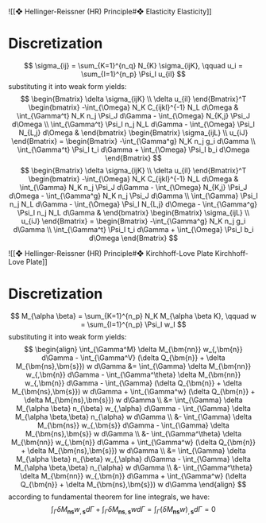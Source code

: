 
![[❖ Hellinger-Reissner (HR) Principle#❖ Elasticity Elasticity]]

# Discretization

$$
\sigma_{ij} = \sum_{K=1}^{n_q} N_{K} \sigma_{ijK}, \qquad u_i = \sum_{I=1}^{n_p} \Psi_I u_{iI}
$$
substituting it into weak form yields:
$$
\begin{Bmatrix}
    \delta \sigma_{ijK} \\ \delta u_{iI}
\end{Bmatrix}^T
\begin{bmatrix}
    -\int_{\Omega} N_K C_{ijkl}^{-1} N_L d\Omega & \int_{\Gamma^t} N_K n_j \Psi_J d\Gamma - \int_{\Omega} N_{K,j} \Psi_J d\Omega \\
    \int_{\Gamma^t} \Psi_I n_j N_L d\Gamma - \int_{\Omega} \Psi_I N_{L,j} d\Omega &
\end{bmatrix}
\begin{Bmatrix}
    \sigma_{ijL} \\ u_{iJ}
\end{Bmatrix} =
\begin{Bmatrix}
    -\int_{\Gamma^g} N_K n_j g_i d\Gamma \\ \int_{\Gamma^t} \Psi_I t_i d\Gamma + \int_{\Omega} \Psi_I b_i d\Omega
\end{Bmatrix}
$$
$$
\begin{Bmatrix}
    \delta \sigma_{ijK} \\ \delta u_{iI}
\end{Bmatrix}^T
\begin{bmatrix}
    -\int_{\Omega} N_K C_{ijkl}^{-1} N_L d\Omega & \int_{\Gamma} N_K n_j \Psi_J d\Gamma - \int_{\Omega} N_{K,j} \Psi_J d\Omega - \int_{\Gamma^g} N_K n_j \Psi_J d\Gamma \\
    \int_{\Gamma} \Psi_I n_j N_L d\Gamma - \int_{\Omega} \Psi_I N_{L,j} d\Omega - \int_{\Gamma^g} \Psi_I n_j N_L d\Gamma &
\end{bmatrix}
\begin{Bmatrix}
    \sigma_{ijL} \\ u_{iJ}
\end{Bmatrix} =
\begin{Bmatrix}
    -\int_{\Gamma^g} N_K n_j g_i d\Gamma \\ \int_{\Gamma^t} \Psi_I t_i d\Gamma + \int_{\Omega} \Psi_I b_i d\Omega
\end{Bmatrix}
$$

![[❖ Hellinger-Reissner (HR) Principle#❖ Kirchhoff-Love Plate Kirchhoff-Love Plate]]

# Discretization

$$
M_{\alpha \beta} = \sum_{K=1}^{n_p} N_K M_{\alpha \beta K}, \qquad w = \sum_{I=1}^{n_p} \Psi_I w_I
$$
substituting it into weak form yields:
$$
\begin{align}
    \int_{\Gamma^M} \delta M_{\bm{nn}} w_{,\bm{n}} d\Gamma - \int_{\Gamma^V} (\delta Q_{\bm{n}} + \delta M_{\bm{ns},\bm{s}}) w d\Gamma &=
    \int_{\Gamma} \delta M_{\bm{nn}} w_{,\bm{n}} d\Gamma - \int_{\Gamma^\theta} \delta M_{\bm{nn}} w_{,\bm{n}} d\Gamma
    - \int_{\Gamma} (\delta Q_{\bm{n}} + \delta M_{\bm{ns},\bm{s}}) w d\Gamma + \int_{\Gamma^w} (\delta Q_{\bm{n}} + \delta M_{\bm{ns},\bm{s}}) w d\Gamma \\
    &= \int_{\Gamma} \delta M_{\alpha \beta} n_{\beta} w_{,\alpha} d\Gamma - \int_{\Gamma} \delta M_{\alpha \beta,\beta} n_{\alpha} w d\Gamma \\
    &- \int_{\Gamma} \delta M_{\bm{ns}} w_{,\bm{s}} d\Gamma - \int_{\Gamma} \delta M_{\bm{ns},\bm{s}} w d\Gamma \\
    &- \int_{\Gamma^\theta} \delta M_{\bm{nn}} w_{,\bm{n}} d\Gamma + \int_{\Gamma^w} (\delta Q_{\bm{n}} + \delta M_{\bm{ns},\bm{s}}) w d\Gamma \\
    &= \int_{\Gamma} \delta M_{\alpha \beta} n_{\beta} w_{,\alpha} d\Gamma - \int_{\Gamma} \delta M_{\alpha \beta,\beta} n_{\alpha} w d\Gamma \\
    &- \int_{\Gamma^\theta} \delta M_{\bm{nn}} w_{,\bm{n}} d\Gamma + \int_{\Gamma^w} (\delta Q_{\bm{n}} + \delta M_{\bm{ns},\bm{s}}) w d\Gamma
\end{align}
$$
according to fundamental theorem for line integrals, we have:
$$
\int_{\Gamma} \delta M_{\bm{ns}} w_{,\bm{s}} d\Gamma + \int_{\Gamma} \delta M_{\bm{ns},\bm{s}} w d\Gamma = \int_{\Gamma}(\delta M_{\bm{ns}} w)_{,\bm{s}} d\Gamma = 0
$$

